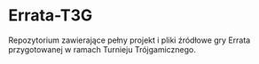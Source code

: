 # Errata-T3G

Repozytorium zawierające pełny projekt i pliki źródłowe gry Errata przygotowanej w ramach Turnieju Trójgamicznego.
